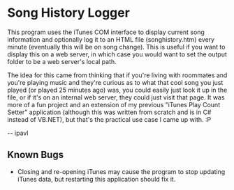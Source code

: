 Song History Logger
===================

This program uses the iTunes COM interface to display current song information and
optionally log it to an HTML file (songhistory.htm) every minute (eventually this
will be on song change). This is useful if you want to display this on a web server,
in which case you would want to set the output folder to be a web server's local path.

The idea for this came from thinking that if you're living with roommates and you're
playing music and they're curious as to what that cool song you just played (or played
25 minutes ago) was, you could easily just look it up in the file, or if it's on an
internal web server, they could just visit that page. It was more of a fun project and
an extension of my previous "iTunes Play Count Setter" application (although this was
written from scratch and is in C# instead of VB.NET), but that's the practical use case
I came up with. :P

-- ipavl

Known Bugs
----------
* Closing and re-opening iTunes may cause the program to stop updating iTunes data, but
  restarting this application should fix it.